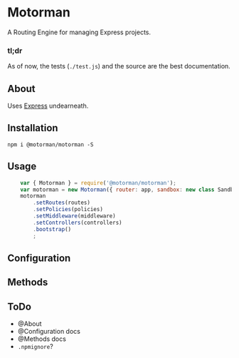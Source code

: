 
Motorman
====
A Routing Engine for managing Express projects.

### tl;dr
As of now, the tests (`./test.js`) and the source are the best documentation. 

## About
Uses [Express](https://www.npmjs.com/package/express) undearneath.

## Installation
    npm i @motorman/motorman -S

## Usage
```javascript
    var { Motorman } = require('@motorman/motorman');
    var motorman = new Motorman({ router: app, sandbox: new class Sandbox {} });
    motorman
        .setRoutes(routes)
        .setPolicies(policies)
        .setMiddleware(middleware)
        .setControllers(controllers)
        .bootstrap()
        ;
```

## Configuration
## Methods

## ToDo
- @About
- @Configuration docs
- @Methods docs
- `.npmignore`?
